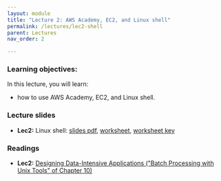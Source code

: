 ```yaml
---
layout: module
title: "Lecture 2: AWS Academy, EC2, and Linux shell"
permalink: /lectures/lec2-shell
parent: Lectures
nav_order: 2

---
```


### Learning objectives:

In this lecture, you will learn:

* how to use AWS Academy, EC2, and Linux shell.



### Lecture slides

* **Lec2:** Linux shell: [slides pdf](/ds5110-spring25/assets/docs/lec2-shell.pdf), [worksheet](/ds5110-spring25/assets/docs/worksheet_shell.pdf), [worksheet key](/ds5110-spring25/assets/docs/worksheet_sched_key_sp25.pdf)


### Readings

* **Lec2:** [Designing Data-Intensive Applications ("Batch Processing with Unix Tools" of Chapter 10)](https://learning.oreilly.com/library/view/designing-data-intensive-applications/9781491903063/ch10.html#sec_batch_unix)




